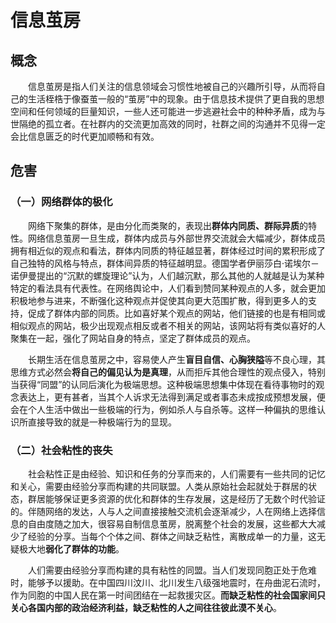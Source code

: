 # 信息茧房

## 概念

‌‌‌　　信息茧房是指人们关注的信息领域会习惯性地被自己的兴趣所引导，从而将自己的生活桎梏于像蚕茧一般的“茧房”中的现象。由于信息技术提供了更自我的思想空间和任何领域的巨量知识，一些人还可能进一步逃避社会中的种种矛盾，成为与世隔绝的孤立者。在社群内的交流更加高效的同时，社群之间的沟通并不见得一定会比信息匮乏的时代更加顺畅和有效。

## 危害

### （一）网络群体的极化

‌‌‌　　网络下聚集的群体，是由分化而类聚的，表现出**群体内同质、群际异质**的特性。网络信息茧房一旦生成，群体内成员与外部世界交流就会大幅减少，群体成员拥有相近似的观点和看法，群体内同质的特征越显著，群体经过时间的累积形成了自己独特的风格与特点，群体间异质的特征越明显。德国学者伊丽莎白·诺埃尔－诺伊曼提出的“沉默的螺旋理论”认为，人们越沉默，那么其他的人就越是认为某种特定的看法具有代表性。在网络舆论中，人们看到赞同某种观点的人多，就会更加积极地参与进来，不断强化这种观点并促使其向更大范围扩散，得到更多人的支持，促成了群体内部的同质。比如喜好某个观点的网站，他们链接的也是有相同或相似观点的网站，极少出现观点相反或者不相关的网站，该网站将有类似喜好的人聚集在一起，强化了网站自身的特点，坚定了群体成员的观点。

‌‌‌　　长期生活在信息茧房之中，容易使人产生**盲目自信、心胸狭隘**等不良心理，其思维方式必然会**将自己的偏见认为是真理**，从而拒斥其他合理性的观点侵入，特别当获得“同盟”的认同后演化为极端思想。这种极端思想集中体现在看待事物时的观念表达上，更有甚者，当其个人诉求无法得到满足或者事态未成按成预想发展，便会在个人生活中做出一些极端的行为，例如杀人与自杀等。这样一种偏执的思维认识所直接导致的就是一种极端行为的显现。

### （二）社会粘性的丧失

‌‌‌　　社会粘性正是由经验、知识和任务的分享而来的，人们需要有一些共同的记忆和关心，需要由经验分享而构建的共同联盟。人类从原始社会起就处于群居的状态，群居能够保证更多资源的优化和群体的生存发展，这是经历了无数个时代验证的。伴随网络的发达，人与人之间直接接触交流机会逐渐减少，人在网络上选择信息的自由度随之加大，很容易自制信息茧房，脱离整个社会的发展，这些都大大减少了经验的分享。当每个个体之间、群体之间缺乏粘性，离散成单一的力量，这无疑极大地**弱化了群体的功能**。

‌‌‌　　人们需要由经验分享而构建的具有粘性的同盟。当人们发现同胞正处于危难时，能够予以援助。在中国四川汶川、北川发生八级强地震时，在舟曲泥石流时，作为同胞的中国人民在第一时间团结在一起救援灾区。**而缺乏粘性的社会国家间只关心各国内部的政治经济利益，缺乏粘性的人之间往往彼此漠不关心**。
